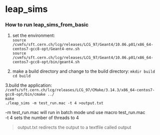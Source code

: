 # leap_sims

### How to run leap_sims_from_basic  
1.  set the environment:  
  `source /cvmfs/sft.cern.ch/lcg/releases/LCG_97/Geant4/10.06.p01/x86_64-centos7-gcc8-opt/Geant4-env.sh`  
  `source /cvmfs/sft.cern.ch/lcg/releases/LCG_97/Geant4/10.06.p01/x86_64-centos7-gcc8-opt/bin/geant4.sh`  

2.  make a build directory and change to the build directory:
  `mkdir build`  
  `cd build`  

 3.build the application:  
  `/cvmfs/sft.cern.ch/lcg/releases/LCG_97/CMake/3.14.3/x86_64-centos7-gcc8-opt/bin/cmake ../`  
  `make`  
  `./leap_sims -m test_run.mac -t 4 >output.txt`  

  -m test_run.mac will run in batch mode und use macro test_run.mac  
  -t 4 sets the number of threads to 4  
  >output.txt redirects the output to a textfile called output  
